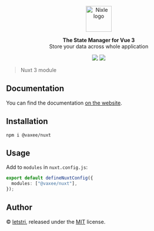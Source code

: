 <p align="center">
<a href="https://vaxee.letstri.dev" target="_blank" rel="noopener noreferrer">
<img height="70" src="https://vaxee.letstri.dev/logo.svg"  alt="Nixle logo">
</a>
</p>
<p  align="center">
<strong>The State Manager for Vue 3</strong><br>Store your data across whole application
</p>
<p align="center">
<a href="https://www.npmjs.com/package/vaxee"><img  src="https://img.shields.io/npm/v/vaxee.svg?style=for-the-badge"></a>
<a href="https://nixle.letstri.dev"><img  src="https://img.shields.io/badge/you_want-vaxee-green?style=for-the-badge"></a>
</p>

> Nuxt 3 module

## Documentation

You can find the documentation [on the website](https://vaxee.letstri.dev).

## Installation

```shell
npm i @vaxee/nuxt
```

## Usage

Add to `modules` in `nuxt.config.js`:

```ts
export default defineNuxtConfig({
  modules: ["@vaxee/nuxt"],
});
```

## Author

© [letstri](https://letstri.dev), released under the [MIT](https://github.com/letstri/vaxee/blob/main/LICENSE) license.
